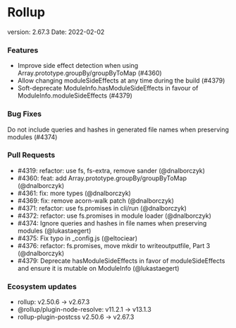 # Rollup

version: 2.67.3
Date: 2022-02-02

### Features

- Improve side effect detection when using Array.prototype.groupBy/groupByToMap (#4360)
- Allow changing moduleSideEffects at any time during the build (#4379)
- Soft-deprecate ModuleInfo.hasModuleSideEffects in favour of ModuleInfo.moduleSideEffects (#4379)

### Bug Fixes

Do not include queries and hashes in generated file names when preserving modules (#4374)

### Pull Requests

- #4319: refactor: use fs, fs-extra, remove sander (@dnalborczyk)
- #4360: feat: add Array.prototype.groupBy/groupByToMap (@dnalborczyk)
- #4361: fix: more types (@dnalborczyk)
- #4369: fix: remove acorn-walk patch (@dnalborczyk)
- #4371: refactor: use fs.promises in cli/run (@dnalborczyk)
- #4372: refactor: use fs.promises in module loader (@dnalborczyk)
- #4374: Ignore queries and hashes in file names when preserving modules (@lukastaegert)
- #4375: Fix typo in \_config.js (@eltociear)
- #4376: refactor: fs.promises, move mkdir to writeoutputfile, Part 3 (@dnalborczyk)
- #4379: Deprecate hasModuleSideEffects in favor of moduleSideEffects and ensure it is mutable on ModuleInfo (@lukastaegert)

### Ecosystem updates

- rollup: v2.50.6 -> v2.67.3
- @rollup/plugin-node-resolve: v11.2.1 -> v13.1.3
- rollup-plugin-postcss v2.50.6 -> v2.67.3
